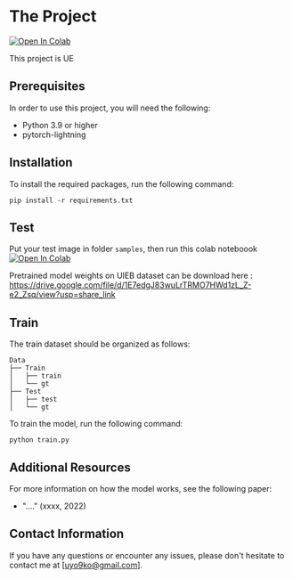 # The Project
[![Open In Colab](https://colab.research.google.com/assets/colab-badge.svg)](https://colab.research.google.com/drive/1br0nJcuTF2YJCvbvnu0Etsm4S7mLk5Sc?usp=sharing)

This project is UE



## Prerequisites

In order to use this project, you will need the following:

- Python 3.9 or higher
- pytorch-lightning 

## Installation

To install the required packages, run the following command:
```
pip install -r requirements.txt
```


## Test
Put your test image in folder `samples`, then run this colab noteboook 
[![Open In Colab](https://colab.research.google.com/assets/colab-badge.svg)](https://colab.research.google.com/drive/1br0nJcuTF2YJCvbvnu0Etsm4S7mLk5Sc?usp=sharing)

Pretrained model weights on UIEB dataset can be download here : https://drive.google.com/file/d/1E7edgJ83wuLrTRMO7HWd1zL_Z-e2_Zsq/view?usp=share_link 



## Train
The train dataset should be organized as follows:
```
Data
├── Train
│   ├── train
│   └── gt
├── Test
│   ├── test
│   └── gt
```
To train the model, run the following command:
```
python train.py
```


## Additional Resources

For more information on how the model works, see the following paper:

- "...." (xxxx, 2022)

## Contact Information

If you have any questions or encounter any issues, please don't hesitate to contact me at [uyo9ko@gmail.com].
